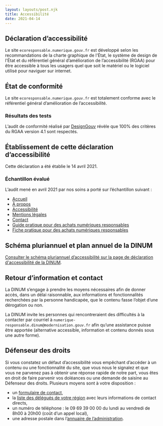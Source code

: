 ```yaml
---
layout: layouts/post.njk
title: Accessibilité
date: 2021-04-14
---
```


## Déclaration d’accessibilité

Le site `ecoresponsable.numerique.gouv.fr` est développé selon les recommandations de la charte graphique de l'État, le système de design de l'État et du référentiel général d’amélioration de l’accessibilité (RGAA) pour être accessible à tous les usagers quel que soit le matériel ou le logiciel utilisé pour naviguer sur internet.

## État de conformité

Le site `ecoresponsable.numerique.gouv.fr` est totalement conforme avec le référentiel général d’amélioration de l’accessibilité.

### Résultats des tests

L’audit de conformité réalisé par [DesignGouv](https://design.numerique.gouv.fr) révèle que 100% des critères du RGAA version 4.1 sont respectés.

## Établissement de cette déclaration d’accessibilité

Cette déclaration a été établie le 14 avril 2021.

### Échantillon évalué

L’audit mené en avril 2021 par nos soins a porté sur l’échantillon suivant :

* [Accueil](/)
* [À propos](/a-propos/)
* [Accessibilité](/accessibilite/)
* [Mentions légales](/mentions-legales/)
* [Contact](/contact/)
* [Guide pratique pour des achats numériques responsables](/publications/guide-pratique-achats-numeriques-responsables/)
* [Fiche pratique pour des achats numériques responsables](/publications/guide-pratique-achats-numeriques-responsables/demarche-numerique-responsable/analyse-cycle-de-vie/)

## Schéma pluriannuel et plan annuel de la DINUM

[Consulter le schéma pluriannuel d’accessibilité sur la page de déclaration d'accessibilité de la DINUM](https://www.numerique.gouv.fr/accessibilite/).

## Retour d’information et contact

La DINUM s’engage à prendre les moyens nécessaires afin de donner accès, dans un délai raisonnable, aux informations et fonctionnalités recherchées par la personne handicapée, que le contenu fasse l’objet d’une dérogation ou non.

La DINUM invite les personnes qui rencontreraient des difficultés à la contacter par courriel à `numerique-responsable.dinum@modernisation.gouv.fr` afin qu’une assistance puisse être apportée (alternative accessible, information et contenu donnés sous une autre forme).

## Défenseur des droits

Si vous constatez un défaut d’accessibilité vous empêchant d’accéder à un contenu ou une fonctionnalité du site, que vous nous le signalez et que vous ne parvenez pas à obtenir une réponse rapide de notre part, vous êtes en droit de faire parvenir vos doléances ou une demande de saisine au Défenseur des droits. Plusieurs moyens sont à votre disposition :

* un [formulaire de contact](https://www.defenseurdesdroits.fr/nous-contacter),
* la [liste des délégués de votre région](https://www.defenseurdesdroits.fr/fr/saisir/delegues) avec leurs informations de contact directs,
* un numéro de téléphone : le 09 69 39 00 00 du lundi au vendredi de 8h00 à 20h00 (coût d’un appel local),
* une adresse postale dans l’[annuaire de l’administration](https://lannuaire.service-public.fr/autorites-independantes/autorite-administrative-independante_195381).
